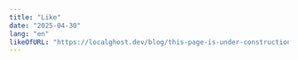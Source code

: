 ```yaml
---
title: "Like"
date: "2025-04-30"
lang: "en"
likeOfURL: "https://localghost.dev/blog/this-page-is-under-construction/"
---
```


